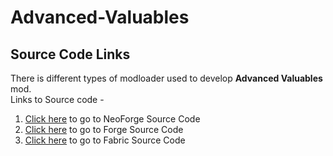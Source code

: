 # Advanced-Valuables

## Source Code Links
There is different types of modloader used to develop **Advanced Valuables** mod.
<br>
Links to Source code -
1. <a href="https://github.com/TheMinecraftMan2012/Advanced-Valuables-NeoForge.git">Click here</a> to go to NeoForge Source Code
2. <a href="https://github.com/TheMinecraftMan2012/Advanced-Valuables-Forge.git">Click here</a> to go to Forge Source Code
3. <a href="https://github.com/TheMinecraftMan2012/Advanced-Valuables-Fabric.git">Click here</a> to go to Fabric Source Code

